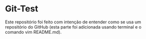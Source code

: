 # Git-Test
Este repositório foi feito com intenção de entender como se usa um repositório do GitHub (esta parte foi adicionada usando terminal e o comando vim README.md).
